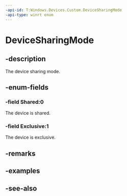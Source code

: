 ```yaml
---
-api-id: T:Windows.Devices.Custom.DeviceSharingMode
-api-type: winrt enum
---
```


<!-- Enumeration syntax
public enum Windows.Devices.Custom.DeviceSharingMode : int
-->

# DeviceSharingMode

## -description
The device sharing mode.

## -enum-fields
### -field Shared:0
The device is shared.

### -field Exclusive:1
The device is exclusive.


## -remarks

## -examples

## -see-also